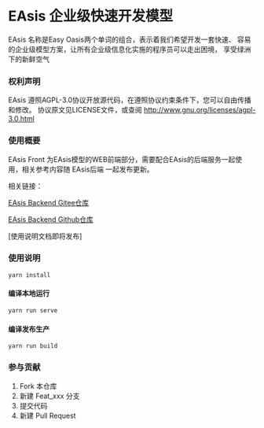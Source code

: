 # EAsis 企业级快速开发模型

EAsis 名称是Easy Oasis两个单词的组合，表示着我们希望开发一套快速、
容易的企业级模型方案，让所有企业级信息化实施的程序员可以走出困境，
享受绿洲下的新鲜空气

### 权利声明
EAsis 遵照AGPL-3.0协议开放源代码，在遵照协议约束条件下，您可以自由传播和修改。
协议原文见LICENSE文件，或查阅 http://www.gnu.org/licenses/agpl-3.0.html

### 使用概要
EAsis Front 为EAsis模型的WEB前端部分，需要配合EAsis的后端服务一起使用，相关参考内容随 EAsis后端 一起发布更新。

相关链接：

[EAsis Backend Gitee仓库](https://gitee.com/newcorenet/easis-backend)

[EAsis Backend Github仓库](https://github.com/nk-china/easis-backend)

[使用说明文档即将发布]

### 使用说明

```
yarn install
```

#### 编译本地运行
```
yarn run serve
```

#### 编译发布生产
```
yarn run build
```


### 参与贡献

1.  Fork 本仓库
2.  新建 Feat_xxx 分支
3.  提交代码
4.  新建 Pull Request